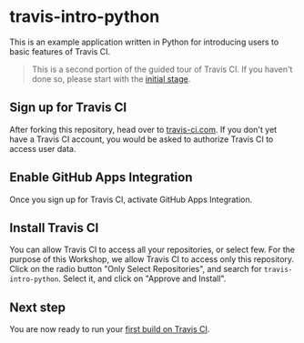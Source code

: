 # travis-intro-python

This is an example application written in Python for
introducing users to basic features of Travis CI.

> This is a second portion of the guided tour of Travis CI.
> If you haven't done so, please start with the
> [initial stage](../../tree/01.intro).

## Sign up for Travis CI

After forking this repository, head over to [travis-ci.com](https://travis-ci.com).
If you don't yet have a Travis CI account, you would be asked to
authorize Travis CI to access user data.

## Enable GitHub Apps Integration

Once you sign up for Travis CI, activate GitHub Apps Integration.

## Install Travis CI

You can allow Travis CI to access all your repositories, or select few.
For the purpose of this Workshop, we allow Travis CI to access only this repository.
Click on the radio button "Only Select Repositories", and search for
`travis-intro-python`.
Select it, and click on "Approve and Install".

## Next step

You are now ready to run your [first build on Travis CI](../../tree/03.first_build).

